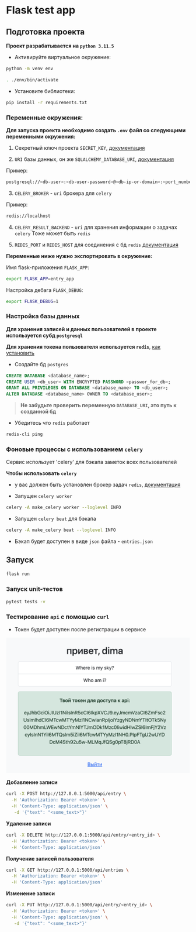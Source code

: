 # Flask test app

## Подготовка проекта

**Проект разрабатывается на `python 3.11.5`**

- Активируйте виртуальное окружение:

```sh 
python -m venv env
```

```sh 
. ./env/bin/activate
```

- Установите библиотеки:

```sh 
pip install -r requirements.txt
```

### Переменные окружения:

**Для запуска проекта необходимо создать `.env` файл со следующими переменными окружения:**

1. Секретный ключ проекта `SECRET_KEY`, [документация](https://flask.palletsprojects.com/en/2.3.x/config/#SECRET_KEY)

2. `URI` базы данных, он же `SQLALCHEMY_DATABASE_URI`, [документация](https://flask-sqlalchemy.palletsprojects.com/en/2.x/config/)

Пример:

```sh 
postgresql://<db-user>:<db-user-password>@<db-ip-or-domain>:<port_number>/<database_name>
```

3. `CELERY_BROKER` - `uri` брокера для `celery`

Пример:

```sh 
redis://localhost
```

4. `CELERY_RESULT_BACKEND` - `uri` для хранения информации о задачах `celery`
Тоже может быть `redis`

5. `REDIS_PORT` и `REDIS_HOST` для соединения с бд `redis`
[документация](https://redis.io/)

**Переменные ниже нужно экспортировать в окружение:**

Имя flask-приложения `FLASK_APP`:

```sh 
export FLASK_APP=entry_app
```

Настройка дебага `FLASK_DEBUG`:

```sh 
export FLASK_DEBUG=1
```

### Настройка базы данных

**Для хранения записей и данных пользователей в проекте используется субд `postgresql`**

**Для хранения токена пользователя используется `redis`**, [как установить](https://redis.io/docs/install/install-redis/)

- Создайте бд `postgres`

```sql
CREATE DATABASE <database_name>;
CREATE USER <db_user> WITH ENCRYPTED PASSWORD <passwor_for_db>;
GRANT ALL PRIVILEGES ON DATABASE <database_name> TO <db_user>;
ALTER DATABASE <database_name> OWNER TO <database_user>;
```

> **Не забудьте проверить переменную `DATABASE_URI`, это путь к созданной бд**

- Убедитесь что `redis` работает

```sh 
redis-cli ping
```

### Фоновые процессы с использованием `celery`

Сервис использует 'celery' для бэкапа заметок всех пользователей

**Чтобы использовать `celery`**

- у вас должен быть установлен брокер задач `redis`, [документация](https://docs.celeryq.dev/en/stable/getting-started/backends-and-brokers/redis.html#broker-redis)

- Запущен `celery worker` 

```sh 
celery -A make_celery worker --loglevel INFO
```

- Запущен `celery beat` для бэкапа

```sh 
celery -A make_celery beat --loglevel INFO
```

- Бэкап будет доступен в виде `json` файла - `entries.json`

## Запуск

```sh 
flask run
```

### Запуск unit-тестов

```sh 
pytest tests -v
```

### Тестирование `api` с помощью `curl`

- Токен будет доступен после регистрации в сервисе

![image-token](images/main_token.png)

**Добавление записи**

```sh 
curl -X POST http://127.0.0.1:5000/api/entry \
  -H 'Authorization: Bearer <token>' \
  -H 'Content-Type: application/json' \
   -d '{"text": "<some_text>"}'
```

**Удаление записи**

```sh 
curl -X DELETE http://127.0.0.1:5000/api/entry/<entry_id> \
  -H 'Authorization: Bearer <token>' \
  -H 'Content-Type: application/json'
```

**Получение записей пользователя**

```sh 
curl -X GET http://127.0.0.1:5000/api/entries \
  -H 'Authorization: Bearer <token>' \
  -H 'Content-Type: application/json'
```

**Изменение записи**

```sh 
curl -X PUT http://127.0.0.1:5000/api/entry/<entry_id> \
  -H 'Authorization: Bearer <token>' \
  -H 'Content-Type: application/json' \
   -d '{"text": "<some_text>"}'
```

